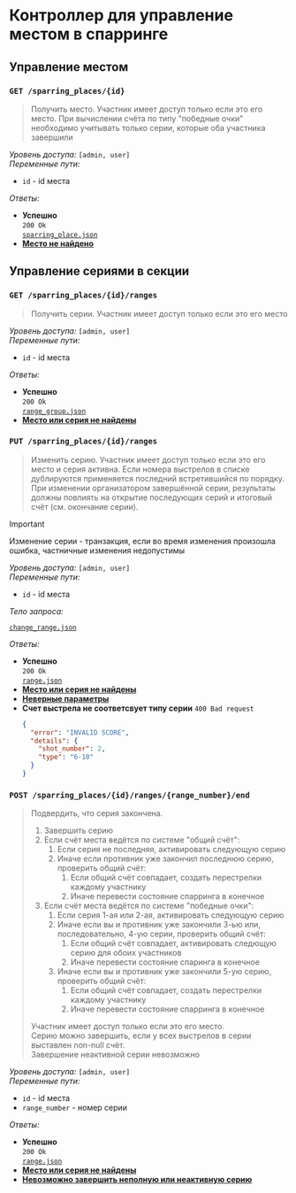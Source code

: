 # Контроллер для управление местом в спарринге

## Управление местом

### `GET /sparring_places/{id}`

> Получить место. Участник имеет доступ только если это его место. При вычислении счёта по типу "победные очки" необходимо учитывать только серии, которые оба участника завершили

_Уровень доступа:_ `[admin, user]`\
_Переменные пути:_

- `id` - id места

_Ответы:_

- **Успешно**\
  `200 Ok`\
  [`sparring_place.json`](../models/sparring_place.md)
- [**Место не найдено**](../policies/user_errors.md/#не-найдено)

## Управление сериями в секции

### `GET /sparring_places/{id}/ranges`

> Получить серии. Участник имеет доступ только если это его место

_Уровень доступа:_ `[admin, user]`\
_Переменные пути:_

- `id` - id места

_Ответы:_

- **Успешно**\
  `200 Ok`\
  [`range_group.json`](../models/range_group.md)
- [**Место или серия не найдены**](../policies/user_errors.md/#не-найдено)

### `PUT /sparring_places/{id}/ranges`

> Изменить серию. Участник имеет доступ только если это его место и серия активна. Если номера выстрелов в списке дублируются применяется последний встретившийся по порядку. При изменении организатором завершённой серии, результаты должны повлиять на открытие последующих серий и итоговый счёт (см. окончание серии).

> [!IMPORTANT]
> Изменение серии - транзакция, если во время изменения произошла ошибка, частничные изменения недопустимы

_Уровень доступа:_ `[admin, user]`\
_Переменные пути:_

- `id` - id места

_Тело запроса:_

[`change_range.json`](../requests/change_range.md)

_Ответы:_

- **Успешно**\
  `200 Ok`\
  [`range.json`](../models/range.md)
- [**Место или серия не найдены**](../policies/user_errors.md/#не-найдено)
- [**Неверные параметры**](../policies/user_errors.md#неверные-параметры)
- **Счет выстрела не соответсвует типу серии**
  `400 Bad request`
  ```json
  {
    "error": "INVALID SCORE",
    "details": {
      "shot_number": 2,
      "type": "6-10"
    }
  }
  ```

### `POST /sparring_places/{id}/ranges/{range_number}/end`

> Подвердить, что серия закончена.
>
> 1. Завершить серию
> 2. Если счёт места ведётся по системе "общий счёт":
>    1. Если серия не последняя, активировать следующую серию
>    2. Иначе если противник уже закончил последнюю серию, проверить общий счёт:
>       1. Если общий счёт совпадает, создать перестрелки каждому участнику
>       2. Иначе перевести состояние спарринга в конечное
> 3. Если счёт места ведётся по системе "победные очки":
>    1. Если серия 1-ая или 2-ая, активировать следующую серию
>    2. Иначе если вы и противник уже закончили 3-ью или, последовательно, 4-ую серии, проверить общий счёт:
>       1. Если общий счёт совпадает, активировать следющую серию для обоих участников
>       2. Иначе перевести состояние спаринга в конечное
>    3. Иначе если вы и противник уже закончили 5-ую серию, проверить общий счёт:
>       1. Если общий счёт совпадает, создать перестрелки каждому участнику
>       2. Иначе перевести состояние спарринга в конечное
>
> Участник имеет доступ только если это его место.\
> Серию можно завершить, если у всех выстрелов в серии выставлен non-null счёт.\
> Завершение неактивной серии невозможно

_Уровень доступа:_ `[admin, user]`\
_Переменные пути:_

- `id` - id места
- `range_number` - номер серии

_Ответы:_

- **Успешно**\
  `200 Ok`\
  [`range.json`](../models/range.md)
- [**Место или серия не найдены**](../policies/user_errors.md/#не-найдено)
- [**Невозможно завершить неполную или неактивную серию**](../policies/user_errors.md#невозможно-выполнить-действие)
